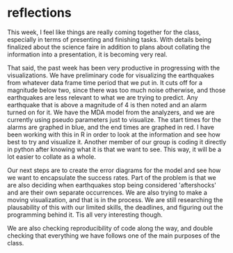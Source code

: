 reflections
===========
This week, I feel like things are really coming together for the class, especially in terms of presenting and finishing tasks.  With details being finalized about the science faire in addition to plans about collating the information into a presentation, it is becoming very real.

That said, the past week has been very productive in progressing with the visualizations.  We have preliminary code for visualizing the earthquakes from whatever data frame time period that we put in.  It cuts off for a magnitude below two, since there was too much noise otherwise, and those earthquakes are less relevant to what we are trying to predict.  Any earthquake that is above a magnitude of 4 is then noted and an alarm turned on for it.  We have the MDA model from the analyzers, and we are currently using pseudo parameters just to visualize.  The start times for the alarms are graphed in blue, and the end times are graphed in red.  I have been working with this in R in order to look at the information and see how best to try and visualize it.  Another member of our group is coding it directly in python after knowing what it is that we want to see.  This way, it will be a lot easier to collate as a whole.

Our next steps are to create the error diagrams for the model and see how we want to encapsulate the success rates.  Part of the problem is that we are also deciding when earthquakes stop being considered 'aftershocks' and are their own separate occurrences.  We are also trying to make a moving visualization, and that is in the process.  We are still researching the plausability of this with our limited skills, the deadlines, and figuring out the programming behind it.  Tis all very interesting though.

We are also checking reproducibility of code along the way, and double checking that everything we have follows one of the main purposes of the class.
